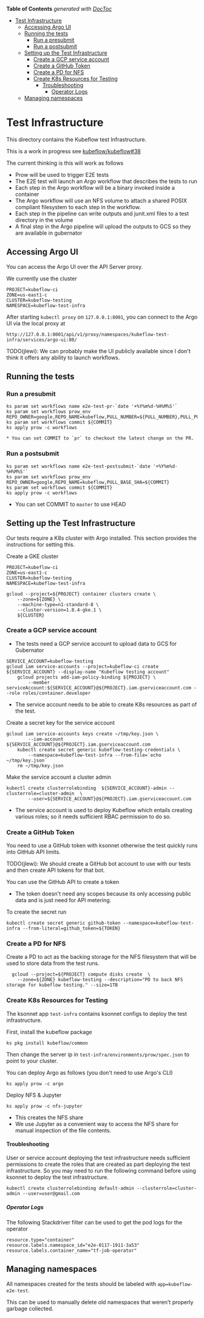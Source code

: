 <!-- START doctoc generated TOC please keep comment here to allow auto update -->
<!-- DON'T EDIT THIS SECTION, INSTEAD RE-RUN doctoc TO UPDATE -->
**Table of Contents**  *generated with [DocToc](https://github.com/thlorenz/doctoc)*

- [Test Infrastructure](#test-infrastructure)
  - [Accessing Argo UI](#accessing-argo-ui)
  - [Running the tests](#running-the-tests)
    - [Run a presubmit](#run-a-presubmit)
    - [Run a postsubmit](#run-a-postsubmit)
  - [Setting up the Test Infrastructure](#setting-up-the-test-infrastructure)
    - [Create a GCP service account](#create-a-gcp-service-account)
    - [Create a GitHub Token](#create-a-github-token)
    - [Create a PD for NFS](#create-a-pd-for-nfs)
    - [Create K8s Resources for Testing](#create-k8s-resources-for-testing)
      - [Troubleshooting](#troubleshooting)
        - [Operator Logs](#operator-logs)
  - [Managing namespaces](#managing-namespaces)

<!-- END doctoc generated TOC please keep comment here to allow auto update -->

# Test Infrastructure

This directory contains the Kubeflow test Infrastructure.

This is a work in progress see [kubeflow/kubeflow#38](https://github.com/kubeflow/kubeflow/issues/38)

The current thinking is this will work as follows

  * Prow will be used to trigger E2E tests
  * The E2E test will launch an Argo workflow that describes the tests to run
  * Each step in the Argo workflow will be a binary invoked inside a container
  * The Argo workflow will use an NFS volume to attach a shared POSIX compliant filesystem to each step in the
    workflow.
  * Each step in the pipeline can write outputs and junit.xml files to a test directory in the volume
  * A final step in the Argo pipeline will upload the outputs to GCS so they are available in gubernator

## Accessing Argo UI

You can access the Argo UI over the API Server proxy.

We currently use the cluster

```
PROJECT=kubeflow-ci
ZONE=us-east1-c
CLUSTER=kubeflow-testing
NAMESPACE=kubeflow-test-infra
```

After starting `kubectl proxy` on `127.0.0.1:8001`, you can connect to the Argo UI via the local proxy at

```
http://127.0.0.1:8001/api/v1/proxy/namespaces/kubeflow-test-infra/services/argo-ui:80/
```

TODO(jlewi): We can probably make the UI publicly available since I don't think it offers any ability to launch workflows.


## Running the tests

### Run a presubmit

```
ks param set workflows name e2e-test-pr-`date '+%Y%m%d-%H%M%S'`
ks param set workflows prow_env REPO_OWNER=google,REPO_NAME=kubeflow,PULL_NUMBER=${PULL_NUMBER},PULL_PULL_SHA=${COMMIT}
ks param set workflows commit ${COMMIT}
ks apply prow -c workflows
```
	* You can set COMMIT to `pr` to checkout the latest change on the PR.

### Run a postsubmit

```
ks param set workflows name e2e-test-postsubmit-`date '+%Y%m%d-%H%M%S'`
ks param set workflows prow_env REPO_OWNER=google,REPO_NAME=kubeflow,PULL_BASE_SHA=${COMMIT}
ks param set workflows commit ${COMMIT}
ks apply prow -c workflows
```
  * You can set COMMIT to `master` to use HEAD


## Setting up the Test Infrastructure

Our tests require a K8s cluster with Argo installed. This section provides the instructions
for setting this.

Create a GKE cluster

```
PROJECT=kubeflow-ci
ZONE=us-east1-c
CLUSTER=kubeflow-testing
NAMESPACE=kubeflow-test-infra

gcloud --project=${PROJECT} container clusters create \
	--zone=${ZONE} \
	--machine-type=n1-standard-8 \
	--cluster-version=1.8.4-gke.1 \
	${CLUSTER}
```


### Create a GCP service account

* The tests need a GCP service account to upload data to GCS for Gubernator

```
SERVICE_ACCOUNT=kubeflow-testing
gcloud iam service-accounts --project=kubeflow-ci create ${SERVICE_ACCOUNT} --display-name "Kubeflow testing account"
	gcloud projects add-iam-policy-binding ${PROJECT} \
    	--member serviceAccount:${SERVICE_ACCOUNT}@${PROJECT}.iam.gserviceaccount.com --role roles/container.developer
```
* The service account needs to be able to create K8s resources as part of the test.


Create a secret key for the service account

```
gcloud iam service-accounts keys create ~/tmp/key.json \
    	--iam-account ${SERVICE_ACCOUNT}@${PROJECT}.iam.gserviceaccount.com
    kubectl create secret generic kubeflow-testing-credentials \
        --namespace=kubeflow-test-infra --from-file=`echo ~/tmp/key.json`
    rm ~/tmp/key.json
```

Make the service account a cluster admin

```
kubectl create clusterrolebinding  ${SERVICE_ACCOUNT}-admin --clusterrole=cluster-admin  \
		--user=${SERVICE_ACCOUNT}@${PROJECT}.iam.gserviceaccount.com
```
* The service account is used to deploy Kubeflow which entails creating various roles; so it needs sufficient RBAC permission to do so.

### Create a GitHub Token

You need to use a GitHub token with ksonnet otherwise the test quickly runs into GitHub API limits.

TODO(jlewi): We should create a GitHub bot account to use with our tests and then create API tokens for that bot.

You can use the GitHub API to create a token

   * The token doesn't need any scopes because its only accessing public data and is just need for API metering.

To create the secret run

```
kubectl create secret generic github-token --namespace=kubeflow-test-infra --from-literal=github_token=${TOKEN}
```

### Create a PD for NFS

Create a PD to act as the backing storage for the NFS filesystem that will be used to store data from
the test runs.

```
  gcloud --project=${PROJECT} compute disks create  \
  	--zone=${ZONE} kubeflow-testing --description="PD to back NFS storage for kubeflow testing." --size=1TB
```
### Create K8s Resources for Testing

The ksonnet app `test-infra` contains ksonnet configs to deploy the test infrastructure.

First, install the kubeflow package

```
ks pkg install kubeflow/common
```

Then change the server ip in `test-infra/environments/prow/spec.json` to
point to your cluster.

You can deploy Argo as follows (you don't need to use Argo's CLI)

```
ks apply prow -c argo
```

Deploy NFS & Jupyter

```
ks apply prow -c nfs-jupyter
```

* This creates the NFS share
* We use Jupyter as a convenient way to access the NFS share for manual inspection of the file contents.

#### Troubleshooting

User or service account deploying the test infrastructure needs sufficient permissions to create the roles that are created as part deploying the test infrastructure. So you may need to run the following command before using ksonnet to deploy the test infrastructure.

```
kubectl create clusterrolebinding default-admin --clusterrole=cluster-admin --user=user@gmail.com
```

##### Operator Logs

The following Stackdriver filter can be used to get the pod logs for the operator

```
resource.type="container"
resource.labels.namespace_id="e2e-0117-1911-3a53"
resource.labels.container_name="tf-job-operator"
```

## Managing namespaces

All namespaces created for the tests should be labeled with `app=kubeflow-e2e-test`.

This can be used to manually delete old namespaces that weren't properly garbage collected.
